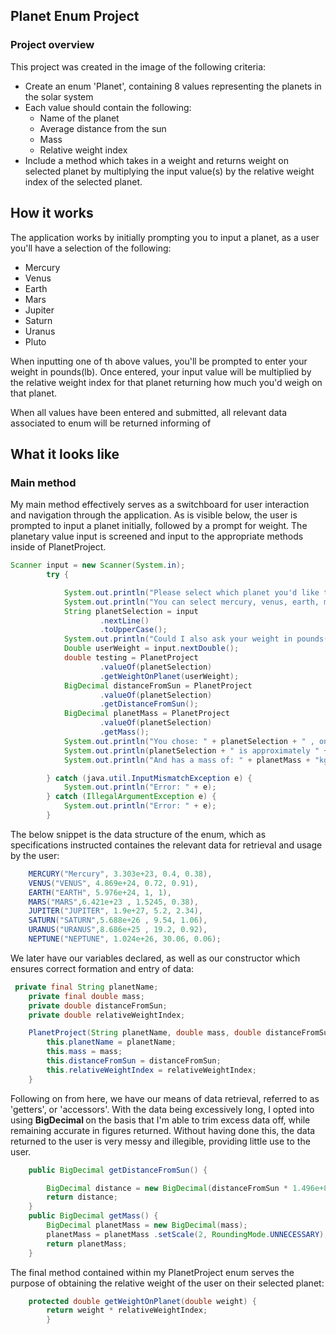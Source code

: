 ## <b> Planet Enum Project </b>


### Project overview 
This project was created in the image of the following criteria:
- Create an enum 'Planet', containing 8 values representing the planets in the solar system
- Each value should contain the following:
  - Name of the planet
  - Average distance from the sun
  - Mass
  - Relative weight index
- Include a method which takes in a weight and returns weight on selected planet by multiplying the input value(s) by the
   relative weight index of the selected planet.


## How  it works 
The application works by initially prompting you to input a planet, as a user you'll have a selection of the following:
- Mercury
- Venus
- Earth
- Mars
- Jupiter
- Saturn
- Uranus
- Pluto

When inputting one of th above values, you'll be prompted to enter your weight in pounds(lb). Once entered, your input value will
be multiplied by the relative weight index for that planet returning how much you'd weigh on that planet.

When all values have been entered and submitted, all relevant data associated to enum will be returned informing of

## What it looks like

### Main method 
My main method effectively serves as a switchboard for user interaction and navigation through the application.
As is visible below, the user is prompted to input  a planet initially, followed by a prompt for weight.
The planetary value input is screened and input to the appropriate methods inside of PlanetProject.
```java
Scanner input = new Scanner(System.in);
        try {

            System.out.println("Please select which planet you'd like to enquire about.");
            System.out.println("You can select mercury, venus, earth, mars, jupiter, saturn, uranus or neptune");
            String planetSelection = input
                    .nextLine()
                    .toUpperCase();
            System.out.println("Could I also ask your weight in pounds(lb), so that we can see how much you'd weigh on your planet?");
            Double userWeight = input.nextDouble();
            double testing = PlanetProject
                    .valueOf(planetSelection)
                    .getWeightOnPlanet(userWeight);
            BigDecimal distanceFromSun = PlanetProject
                    .valueOf(planetSelection)
                    .getDistanceFromSun();
            BigDecimal planetMass = PlanetProject
                    .valueOf(planetSelection)
                    .getMass();
            System.out.println("You chose: " + planetSelection + " , on this planet you'd weigh: " + testing + "lb");
            System.out.println(planetSelection + " is approximately " + distanceFromSun + "km from the sun!");
            System.out.println("And has a mass of: " + planetMass + "kg");

        } catch (java.util.InputMismatchException e) {
            System.out.println("Error: " + e);
        } catch (IllegalArgumentException e) {
            System.out.println("Error: " + e);
        }
```

The below snippet is the data structure of the enum, which as specifications instructed containes
the relevant data for retrieval and usage by the user: 

```java
    MERCURY("Mercury", 3.303e+23, 0.4, 0.38),
    VENUS("VENUS", 4.869e+24, 0.72, 0.91),
    EARTH("EARTH", 5.976e+24, 1, 1),
    MARS("MARS",6.421e+23 , 1.5245, 0.38),
    JUPITER("JUPITER", 1.9e+27, 5.2, 2.34),
    SATURN("SATURN",5.688e+26 , 9.54, 1.06),
    URANUS("URANUS",8.686e+25 , 19.2, 0.92),
    NEPTUNE("NEPTUNE", 1.024e+26, 30.06, 0.06);
```

We later have our variables declared, as well as our constructor which ensures correct formation and entry of data:
```java
 private final String planetName;
    private final double mass;
    private double distanceFromSun;
    private double relativeWeightIndex;

    PlanetProject(String planetName, double mass, double distanceFromSun, double relativeWeightIndex) {
        this.planetName = planetName;
        this.mass = mass;
        this.distanceFromSun = distanceFromSun;
        this.relativeWeightIndex = relativeWeightIndex;
    }

```

Following on from here, we have our means of data retrieval, referred to as 'getters', or 'accessors'.
With the data being excessively long, I opted into using <b> BigDecimal </b> on the basis that I'm able
to trim excess data off, while remaining accurate in figures returned.
Without having done this, the data returned to the user is very messy and illegible, providing little use to the user.
```java
    public BigDecimal getDistanceFromSun() {

        BigDecimal distance = new BigDecimal(distanceFromSun * 1.496e+8).setScale(2, RoundingMode.UNNECESSARY);
        return distance;
    }
    public BigDecimal getMass() {
        BigDecimal planetMass = new BigDecimal(mass);
        planetMass = planetMass .setScale(2, RoundingMode.UNNECESSARY);
        return planetMass;
    }
```

The final method contained within my PlanetProject enum serves the purpose of obtaining
the relative weight of the user on their selected planet:

```java
    protected double getWeightOnPlanet(double weight) {
        return weight * relativeWeightIndex;
        }
```